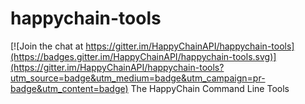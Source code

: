 # happychain-tools

[![Join the chat at https://gitter.im/HappyChainAPI/happychain-tools](https://badges.gitter.im/HappyChainAPI/happychain-tools.svg)](https://gitter.im/HappyChainAPI/happychain-tools?utm_source=badge&utm_medium=badge&utm_campaign=pr-badge&utm_content=badge)
The HappyChain Command Line Tools
